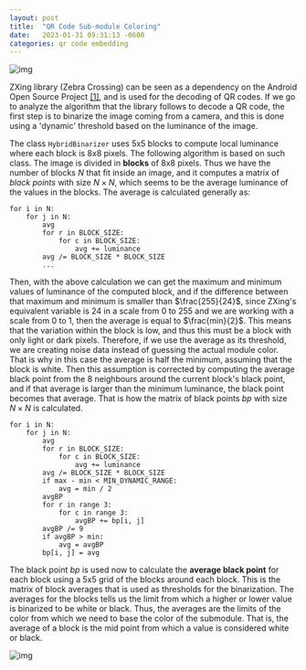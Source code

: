 ```yaml
---
layout: post
title:  "QR Code Sub-module Coloring"
date:   2023-01-31 09:31:13 -0600
categories: qr code embedding
---
```


![img]({{site.url}}/img/1.png)

ZXing library (Zebra Crossing) can be seen as a dependency on the Android Open Source Project [[1]](https://github.com/zxing/zxing/blob/master/core/src/main/java/com/google/zxing/common/HybridBinarizer.java), and is used for the decoding of QR codes. If we go to analyze the algorithm that the library follows to decode a QR code, the first step is to binarize the image coming from a camera, and this is done using a 'dynamic' threshold based on the luminance of the image.

The class `HybridBinarizer` uses 5x5 blocks to compute local luminance where each block is 8x8 pixels. The following algorithm is based on such class. The image is divided in **blocks** of 8x8 pixels. Thus we have the number of blocks $N$ that fit inside an image, and it computes a matrix of *black points* with size $N \times N$, which seems to be the average luminance of the values in the blocks. The average is calculated generally as:

```
for i in N:
    for j in N:
        avg
        for r in BLOCK_SIZE:
            for c in BLOCK_SIZE:
                avg += luminance
        avg /= BLOCK_SIZE * BLOCK_SIZE
        ...
```

Then, with the above calculation we can get the maximum and minimum values of luminance of the computed block, and if the difference between that maximum and minimum is smaller than $\frac{255}{24}$, since ZXing's equivalent variable is 24 in a scale from 0 to 255 and we are working with a scale from 0 to 1, then the average is equal to $\frac{min}{2}$. This means that the variation within the block is low, and thus this must be a block with only light or dark pixels. Therefore, if we use the average as its threshold, we are creating noise data instead of guessing the actual module color. That is why in this case the average is half the minimum, assuming that the block is white. Then this assumption is corrected by computing the average black point from the 8 neighbours around the current block's black point, and if that average is larger than the minimum luminance, the black point becomes that average. That is how the matrix of black points $bp$ with size $N \times N$ is calculated.

```
for i in N:
    for j in N:
        avg
        for r in BLOCK_SIZE:
            for c in BLOCK_SIZE:
                avg += luminance
        avg /= BLOCK_SIZE * BLOCK_SIZE
        if max - min < MIN_DYNAMIC_RANGE:
            avg = min / 2
        avgBP
        for r in range 3:
            for c in range 3:
                avgBP += bp[i, j]
        avgBP /= 9
        if avgBP > min:
            avg = avgBP
        bp[i, j] = avg
```

The black point $bp$ is used now to calculate the **average black point** for each block using a 5x5 grid of the blocks around each block. This is the matrix of block averages that is used as thresholds for the binarization. The averages for the blocks tells us the limit from which a higher or lower value is binarized to be white or black. Thus, the averages are the limits of the color from which we need to base the color of the submodule. That is, the average of a block is the mid point from which a value is considered white or black.

![img]({{site.url}}/img/2.png)

